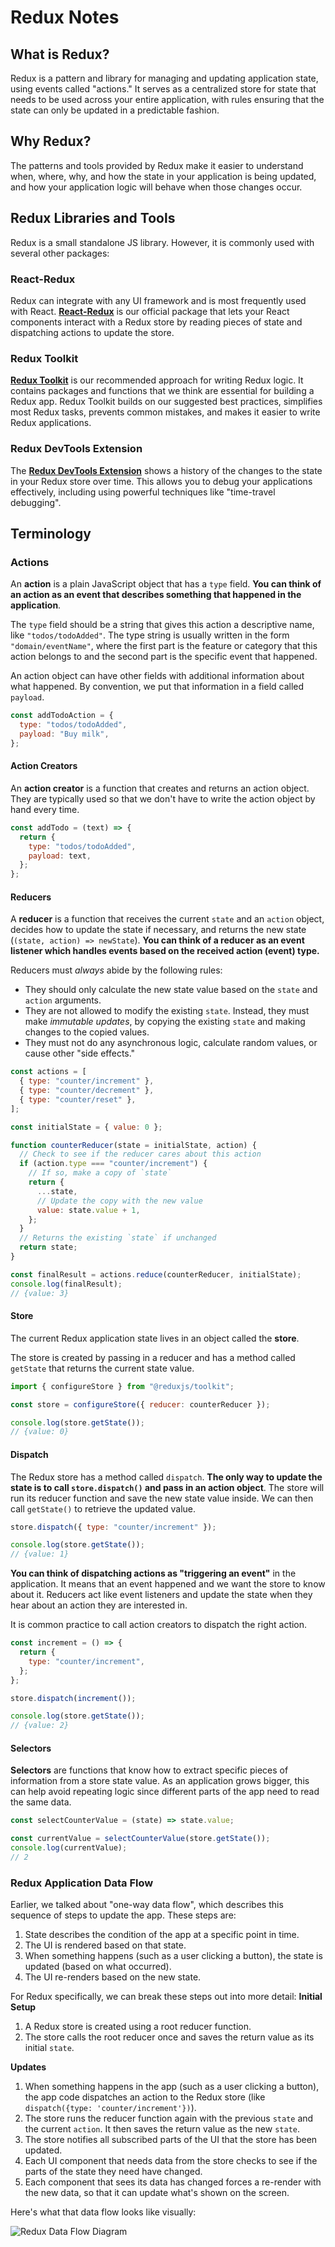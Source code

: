 # Redux Notes

## What is Redux?

Redux is a pattern and library for managing and updating application state, using events called "actions." It serves as a centralized store for state that needs to be used across your entire application, with rules ensuring that the state can only be updated in a predictable fashion.

## Why Redux?

The patterns and tools provided by Redux make it easier to understand when, where, why, and how the state in your application is being updated, and how your application logic will behave when those changes occur.

## Redux Libraries and Tools

Redux is a small standalone JS library. However, it is commonly used with several other packages:

### React-Redux

Redux can integrate with any UI framework and is most frequently used with React. [**React-Redux**](https://react-redux.js.org/) is our official package that lets your React components interact with a Redux store by reading pieces of state and dispatching actions to update the store.

### Redux Toolkit

[**Redux Toolkit**](https://redux-toolkit.js.org) is our recommended approach for writing Redux logic. It contains packages and functions that we think are essential for building a Redux app. Redux Toolkit builds on our suggested best practices, simplifies most Redux tasks, prevents common mistakes, and makes it easier to write Redux applications.

### Redux DevTools Extension

The [**Redux DevTools Extension**](https://github.com/zalmoxisus/redux-devtools-extension) shows a history of the changes to the state in your Redux store over time. This allows you to debug your applications effectively, including using powerful techniques like "time-travel debugging".

## Terminology

### Actions

An **action** is a plain JavaScript object that has a `type` field. **You can think of an action as an event that describes something that happened in the application**.

The `type` field should be a string that gives this action a descriptive name, like `"todos/todoAdded"`. The type string is usually written in the form `"domain/eventName"`, where the first part is the feature or category that this action belongs to and the second part is the specific event that happened.

An action object can have other fields with additional information about what happened. By convention, we put that information in a field called `payload`.

```js
const addTodoAction = {
  type: "todos/todoAdded",
  payload: "Buy milk",
};
```

#### Action Creators

An **action creator** is a function that creates and returns an action object. They are typically used so that we don't have to write the action object by hand every time.

```js
const addTodo = (text) => {
  return {
    type: "todos/todoAdded",
    payload: text,
  };
};
```

#### Reducers

A **reducer** is a function that receives the current `state` and an `action` object, decides how to update the state if necessary, and returns the new state (`(state, action) => newState`). **You can think of a reducer as an event listener which handles events based on the received action (event) type.**

Reducers must _always_ abide by the following rules:

- They should only calculate the new state value based on the `state` and `action` arguments.
- They are not allowed to modify the existing `state`. Instead, they must make _immutable updates_, by copying the existing `state` and making changes to the copied values.
- They must not do any asynchronous logic, calculate random values, or cause other "side effects."

```js
const actions = [
  { type: "counter/increment" },
  { type: "counter/decrement" },
  { type: "counter/reset" },
];

const initialState = { value: 0 };

function counterReducer(state = initialState, action) {
  // Check to see if the reducer cares about this action
  if (action.type === "counter/increment") {
    // If so, make a copy of `state`
    return {
      ...state,
      // Update the copy with the new value
      value: state.value + 1,
    };
  }
  // Returns the existing `state` if unchanged
  return state;
}

const finalResult = actions.reduce(counterReducer, initialState);
console.log(finalResult);
// {value: 3}
```

#### Store

The current Redux application state lives in an object called the **store**.

The store is created by passing in a reducer and has a method called `getState` that returns the current state value.

```js
import { configureStore } from "@reduxjs/toolkit";

const store = configureStore({ reducer: counterReducer });

console.log(store.getState());
// {value: 0}
```

#### Dispatch

The Redux store has a method called `dispatch`. **The only way to update the state is to call `store.dispatch()` and pass in an action object**. The store will run its reducer function and save the new state value inside. We can then call `getState()` to retrieve the updated value.

```js
store.dispatch({ type: "counter/increment" });

console.log(store.getState());
// {value: 1}
```

**You can think of dispatching actions as "triggering an event"** in the application. It means that an event happened and we want the store to know about it. Reducers act like event listeners and update the state when they hear about an action they are interested in.

It is common practice to call action creators to dispatch the right action.

```js
const increment = () => {
  return {
    type: "counter/increment",
  };
};

store.dispatch(increment());

console.log(store.getState());
// {value: 2}
```

#### Selectors

**Selectors** are functions that know how to extract specific pieces of information from a store state value. As an application grows bigger, this can help avoid repeating logic since different parts of the app need to read the same data.

```js
const selectCounterValue = (state) => state.value;

const currentValue = selectCounterValue(store.getState());
console.log(currentValue);
// 2
```

### Redux Application Data Flow

Earlier, we talked about "one-way data flow", which describes this sequence of steps to update the app. These steps are:

1. State describes the condition of the app at a specific point in time.
2. The UI is rendered based on that state.
3. When something happens (such as a user clicking a button), the state is updated (based on what occurred).
4. The UI re-renders based on the new state.

For Redux specifically, we can break these steps out into more detail:
**Initial Setup**

1. A Redux store is created using a root reducer function.
2. The store calls the root reducer once and saves the return value as its initial `state`.

**Updates**

1. When something happens in the app (such as a user clicking a button), the app code dispatches an action to the Redux store (like `dispatch({type: 'counter/increment'})`).
2. The store runs the reducer function again with the previous `state` and the current `action`. It then saves the return value as the new `state`.
3. The store notifies all subscribed parts of the UI that the store has been updated.
4. Each UI component that needs data from the store checks to see if the parts of the state they need have changed.
5. Each component that sees its data has changed forces a re-render with the new data, so that it can update what's shown on the screen.

Here's what that data flow looks like visually:

![Redux Data Flow Diagram](img/redux-data-flow-diagram.gif)
